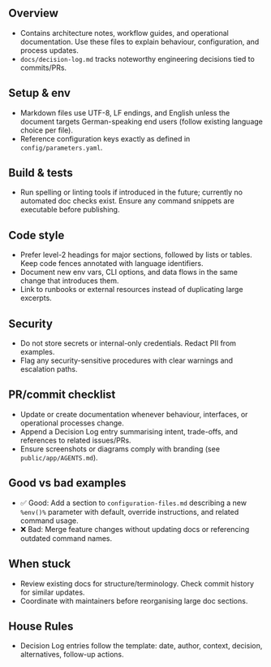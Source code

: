 <!-- Managed by agent: keep sections & order; edit content, not structure. Last updated: 2025-10-13 -->
## Overview
- Contains architecture notes, workflow guides, and operational documentation. Use these files to explain behaviour, configuration, and process updates.
- `docs/decision-log.md` tracks noteworthy engineering decisions tied to commits/PRs.

## Setup & env
- Markdown files use UTF-8, LF endings, and English unless the document targets German-speaking end users (follow existing language choice per file).
- Reference configuration keys exactly as defined in `config/parameters.yaml`.

## Build & tests
- Run spelling or linting tools if introduced in the future; currently no automated doc checks exist. Ensure any command snippets are executable before publishing.

## Code style
- Prefer level-2 headings for major sections, followed by lists or tables. Keep code fences annotated with language identifiers.
- Document new env vars, CLI options, and data flows in the same change that introduces them.
- Link to runbooks or external resources instead of duplicating large excerpts.

## Security
- Do not store secrets or internal-only credentials. Redact PII from examples.
- Flag any security-sensitive procedures with clear warnings and escalation paths.

## PR/commit checklist
- Update or create documentation whenever behaviour, interfaces, or operational processes change.
- Append a Decision Log entry summarising intent, trade-offs, and references to related issues/PRs.
- Ensure screenshots or diagrams comply with branding (see `public/app/AGENTS.md`).

## Good vs bad examples
- ✅ Good: Add a section to `configuration-files.md` describing a new `%env()%` parameter with default, override instructions, and related command usage.
- ❌ Bad: Merge feature changes without updating docs or referencing outdated command names.

## When stuck
- Review existing docs for structure/terminology. Check commit history for similar updates.
- Coordinate with maintainers before reorganising large doc sections.

## House Rules
- Decision Log entries follow the template: date, author, context, decision, alternatives, follow-up actions.

